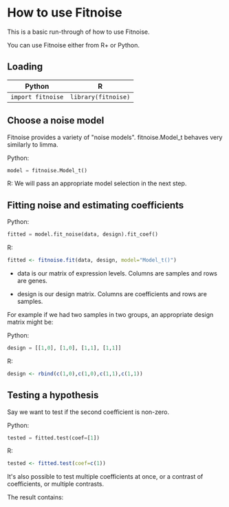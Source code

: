 
How to use Fitnoise
===

This is a basic run-through of how to use Fitnoise.

You can use Fitnoise either from R+ or Python.



Loading
---

|Python|R|
|---|---|
|`import fitnoise`|`library(fitnoise)`|


Choose a noise model
---

Fitnoise provides a variety of "noise models". fitnoise.Model_t behaves very similarly to limma.

Python:

```python
model = fitnoise.Model_t()
```

R: We will pass an appropriate model selection in the next step.


Fitting noise and estimating coefficients
---

Python:

```python
fitted = model.fit_noise(data, design).fit_coef()
```

R:
```R
fitted <- fitnoise.fit(data, design, model="Model_t()")
```

* data is our matrix of expression levels. Columns are samples and rows are genes.

* design is our design matrix. Columns are coefficients and rows are samples.

For example if we had two samples in two groups, an appropriate design matrix might be:

Python:

```python
design = [[1,0], [1,0], [1,1], [1,1]]
```

R:

```R
design <- rbind(c(1,0),c(1,0),c(1,1),c(1,1))
```


Testing a hypothesis
---

Say we want to test if the second coefficient is non-zero.

Python:

```python
tested = fitted.test(coef=[1])
```

R:

```R
tested <- fitted.test(coef=c(1))
```

It's also possible to test multiple coefficients at once, or a contrast of coefficients, or multiple contrasts.

The result contains:





